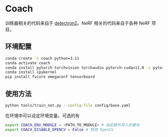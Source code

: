 # Coach

训练器相关的代码来自于 [detectron2](https://github.com/facebookresearch/detectron2.git)。NeRF 相关的代码来自于各种 NeRF 项目。

## 环境配置

```bash
conda create -n coach python=3.11
conda activate coach
conda install pytorch torchvision torchaudio pytorch-cuda=11.8 -c pytorch -c nvidia
conda install ipykernel
pip install fvcore omegaconf tensorboard
```

## 使用方法

```bash
python tools/train_net.py --config-file config/base.yaml
```

在环境中可以设定环境变量。可选的有

```bash
export COACH_ENV_MODULE = <PATH_TO_MODULE> # 指定额外导入的模块
export COACH_DISABLE_OPENCV = False # 禁用 OpenCV
```
